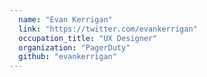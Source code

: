 ```yaml
---
  name: "Evan Kerrigan"
  link: "https://twitter.com/evankerrigan"
  occupation_title: "UX Designer"
  organization: "PagerDuty"
  github: "evankerrigan"
---
```

